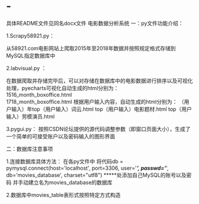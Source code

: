 # -


具体README文件见同名docx文件
电影数据分析系统
一：py文件功能介绍：


1.Scrapy58921.py：

从58921.com电影网站上爬取2015年至2018年数据并按照规定格式存储到MySQL指定数据库中


2.labvisual.py ：

在数据爬取并存储完毕后，可以对存储在数据库中的电影数据进行排序以及可视化处理，pyecharts可视化自动生成的html分别为：  
1516_month_boxoffice.html   
1718_month_boxoffice.html
根据用户输入内容，自动生成的html分别为：
（用户输入）年top（用户输入）词云.html
top（用户输入）电影题材.html
top（用户输入）劳模演员.html


3.pygui.py：
按照CSDN论坛提供的源代码调整参数（即窗口页面大小），生成了一个简单的可接受账户以及密码输入的图形界面






二：数据库注意事项


1.连接数据库具体方法：
在各py文件中
将代码db = pymysql.connect(host='localhost', port=3306, user='*****', passwd='*****', db='movies_database', charset="utf8")
*****处添加自己MySQL的账号以及密码
并手动建立名为movies_database的数据库





2.数据库中movies_table表形式按照特定方式构造



















